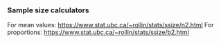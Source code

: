 ### Sample size calculators
For mean values: https://www.stat.ubc.ca/~rollin/stats/ssize/n2.html
For proportions: https://www.stat.ubc.ca/~rollin/stats/ssize/b2.html